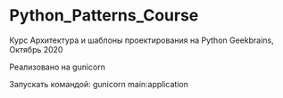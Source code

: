 # Python_Patterns_Course

Курс Архитектура и шаблоны проектирования на Python
Geekbrains, Октябрь 2020

Реализовано на gunicorn

Запускать командой:
gunicorn main:application


